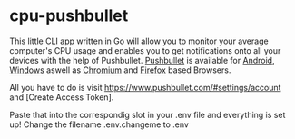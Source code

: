 # cpu-pushbullet

This little CLI app written in Go will allow you to monitor your average computer's CPU usage and enables you to get notifications onto all your devices with the help of Pushbullet.
[Pushbullet]() is available for [Android](https://play.google.com/store/apps/details?id=com.pushbullet.android&pcampaignid=web_share), [Windows](https://update.pushbullet.com/pushbullet_installer.exe) aswell as [Chromium](https://addons.mozilla.org/en-US/firefox/addon/pushbullet/versions/) and [Firefox](https://addons.mozilla.org/en-US/firefox/addon/pushbullet/versions/) based Browsers.

All you have to do is visit https://www.pushbullet.com/#settings/account and [Create Access Token].

Paste that into the correspondig slot in your .env file and everything is set up!
Change the filename .env.changeme to .env

